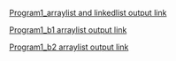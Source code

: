 [Program1_arraylist and linkedlist output link](https://github.com/poojaK853/JavaPrograms/blob/main/p1.png)

[Program1_b1 arraylist output link](https://github.com/poojaK853/JavaPrograms/blob/main/p1_b1.png)

[Program1_b2 arraylist output link](https://github.com/poojaK853/JavaPrograms/blob/main/p1_b2.png)
